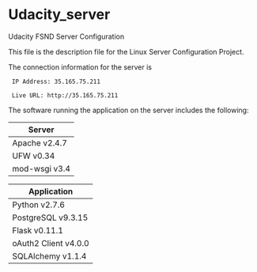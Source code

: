 # Udacity_server
Udacity FSND Server Configuration

This file is the description file for the Linux Server Configuration Project.

The connection information for the server is 

```
 IP Address: 35.165.75.211 

 Live URL: http://35.165.75.211
```

The software running the application on the server includes the following:

|Server|      
|------|      
|Apache v2.4.7|
|UFW v0.34|
|mod-wsgi v3.4|

|Application|
|-----------|
|Python v2.7.6|
|PostgreSQL v9.3.15|
|Flask v0.11.1|
|oAuth2 Client v4.0.0|
|SQLAlchemy v1.1.4|
